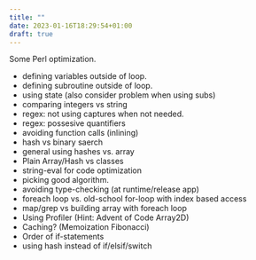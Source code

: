 ```yaml
---
title: ""
date: 2023-01-16T18:29:54+01:00
draft: true
---
```


Some Perl optimization.

* defining variables outside of loop.
* defining subroutine outside of loop.
* using state (also consider problem when using subs)
* comparing integers vs string
* regex: not using captures when not needed.
* regex: possesive quantifiers
* avoiding function calls (inlining)
* hash vs binary saerch
* general using hashes vs. array
* Plain Array/Hash vs classes
* string-eval for code optimization
* picking good algorithm.
* avoiding type-checking (at runtime/release app)
* foreach loop vs. old-school for-loop with index based access
* map/grep vs building array with foreach loop
* Using Profiler (Hint: Advent of Code Array2D)
* Caching? (Memoization Fibonacci)
* Order of if-statements 
* using hash instead of if/elsif/switch
